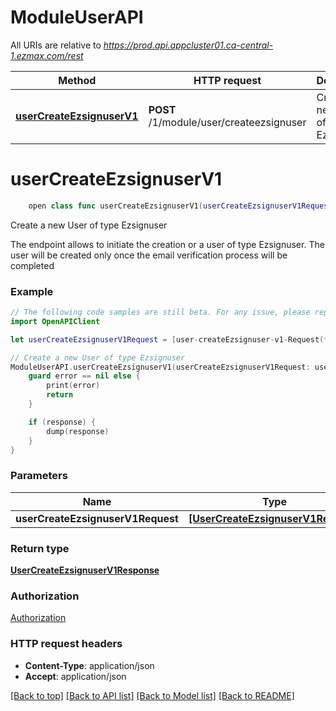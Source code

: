 # ModuleUserAPI

All URIs are relative to *https://prod.api.appcluster01.ca-central-1.ezmax.com/rest*

Method | HTTP request | Description
------------- | ------------- | -------------
[**userCreateEzsignuserV1**](ModuleUserAPI.md#usercreateezsignuserv1) | **POST** /1/module/user/createezsignuser | Create a new User of type Ezsignuser


# **userCreateEzsignuserV1**
```swift
    open class func userCreateEzsignuserV1(userCreateEzsignuserV1Request: [UserCreateEzsignuserV1Request], completion: @escaping (_ data: UserCreateEzsignuserV1Response?, _ error: Error?) -> Void)
```

Create a new User of type Ezsignuser

The endpoint allows to initiate the creation or a user of type Ezsignuser.  The user will be created only once the email verification process will be completed

### Example
```swift
// The following code samples are still beta. For any issue, please report via http://github.com/OpenAPITools/openapi-generator/issues/new
import OpenAPIClient

let userCreateEzsignuserV1Request = [user-createEzsignuser-v1-Request(fkiLanguageID: 123, sUserFirstname: "sUserFirstname_example", sUserLastname: "sUserLastname_example", sEmailAddress: "sEmailAddress_example", sPhoneRegion: "sPhoneRegion_example", sPhoneExchange: "sPhoneExchange_example", sPhoneNumber: "sPhoneNumber_example", sPhoneExtension: "sPhoneExtension_example")] // [UserCreateEzsignuserV1Request] | 

// Create a new User of type Ezsignuser
ModuleUserAPI.userCreateEzsignuserV1(userCreateEzsignuserV1Request: userCreateEzsignuserV1Request) { (response, error) in
    guard error == nil else {
        print(error)
        return
    }

    if (response) {
        dump(response)
    }
}
```

### Parameters

Name | Type | Description  | Notes
------------- | ------------- | ------------- | -------------
 **userCreateEzsignuserV1Request** | [**[UserCreateEzsignuserV1Request]**](UserCreateEzsignuserV1Request.md) |  | 

### Return type

[**UserCreateEzsignuserV1Response**](UserCreateEzsignuserV1Response.md)

### Authorization

[Authorization](../README.md#Authorization)

### HTTP request headers

 - **Content-Type**: application/json
 - **Accept**: application/json

[[Back to top]](#) [[Back to API list]](../README.md#documentation-for-api-endpoints) [[Back to Model list]](../README.md#documentation-for-models) [[Back to README]](../README.md)


